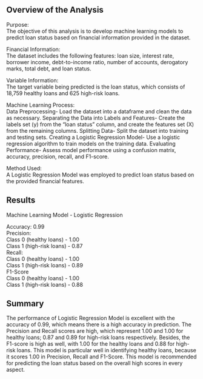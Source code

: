## Overview of the Analysis

Purpose:  
The objective of this analysis is to develop machine learning models to predict loan status based on financial information provided in the dataset.

Financial Information:  
The dataset includes the following features: loan size, interest rate, borrower income, debt-to-income ratio, number of accounts, derogatory marks, total debt, and loan status.

Variable Information:  
The target variable being predicted is the loan status, which consists of 18,759 healthy loans and 625 high-risk loans.

Machine Learning Process:  
Data Preprocessing- Load the dataset into a dataframe and clean the data as necessary.
Separating the Data into Labels and Features- Create the labels set (y) from the “loan status” column, and create the features set (X) from the remaining columns.
Splitting Data- Split the dataset into training and testing sets.
Creating a Logistic Regression Model- Use a logistic regression algorithm to train models on the training data.
Evaluating Performance- Assess model performance using a confusion matrix, accuracy, precision, recall, and F1-score.

Method Used:  
A Logistic Regression Model was employed to predict loan status based on the provided financial features.

## Results

Machine Learning Model - Logistic Regression  

Accuracy: 0.99  
Precision:  
Class 0 (healthy loans) - 1.00  
Class 1 (high-risk loans) - 0.87  
Recall:  
Class 0 (healthy loans) - 1.00  
Class 1 (high-risk loans) - 0.89  
F1-Score  
Class 0 (healthy loans) - 1.00  
Class 1 (high-risk loans) - 0.88  

## Summary

The performance of Logistic Regression Model is excellent with the accuracy of 0.99, which means there is a high accuracy in prediction. The Precision and Recall scores are high, which represent 1.00 and 1.00 for healthy loans; 0.87 and 0.89 for high-risk loans respectively. Besides, the F1-score is high as well, with 1.00 for the healthy loans and 0.88 for high-risk loans. This model is particular well in identifying healthy loans, because it scores 1.00 in Precision, Recall and F1-Score. This model is recommended for predicting the loan status based on the overall high scores in every aspect. 
